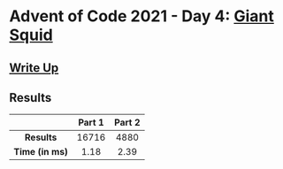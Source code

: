 # Advent of Code 2021 - Day 4: [Giant Squid](https://adventofcode.com/2021/day/4)

## [Write Up](https://codingap.github.io/advent-of-code/writeups/2021/day04)

## Results

|                  | **Part 1** | **Part 2** |
| :--------------: | :--------: | :--------: |
|   **Results**    | 16716 | 4880 |
| **Time (in ms)** | 1.18 | 2.39 |
